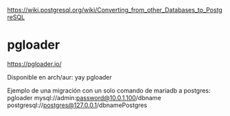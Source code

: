 https://wiki.postgresql.org/wiki/Converting_from_other_Databases_to_PostgreSQL

# pgloader
https://pgloader.io/

Disponible en arch/aur:
yay pgloader

Ejemplo de una migración con un solo comando de mariadb a postgres:
pgloader mysql://admin:password@10.0.1.100/dbname postgresql://postgres@127.0.0.1/dbnamePostgres

